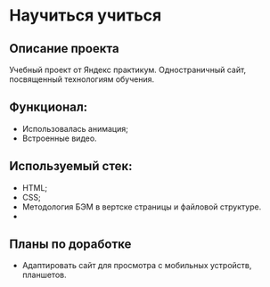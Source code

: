 # Научиться учиться

## Описание проекта
Учебный проект от Яндекс практикум. Одностраничный сайт, посвященный технологиям обучения.

## Функционал:
* Использовалась анимация;
* Встроенные видео.

## Используемый стек:
* HTML;
* CSS;
* Методология БЭМ в вертске страницы и файловой структуре.
*
## Планы по доработке
* Адаптировать сайт для просмотра с мобильных устройств, планшетов.
